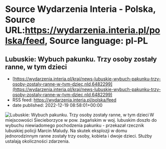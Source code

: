 # Source Wydarzenia Interia - Polska, Source URL:https://wydarzenia.interia.pl/polska/feed, Source language: pl-PL

## Lubuskie: Wybuch pakunku. Trzy osoby zostały ranne, w tym dzieci
 - [https://wydarzenia.interia.pl/kraj/news-lubuskie-wybuch-pakunku-trzy-osoby-zostaly-ranne-w-tym-dziec,nId,6482299](https://wydarzenia.interia.pl/kraj/news-lubuskie-wybuch-pakunku-trzy-osoby-zostaly-ranne-w-tym-dziec,nId,6482299)
 - RSS feed: https://wydarzenia.interia.pl/polska/feed
 - date published: 2022-12-19 08:58:01+00:00

<p><a href="https://wydarzenia.interia.pl/kraj/news-lubuskie-wybuch-pakunku-trzy-osoby-zostaly-ranne-w-tym-dziec,nId,6482299"><img align="left" alt="Lubuskie: Wybuch pakunku. Trzy osoby zostały ranne, w tym dzieci" src="https://i.iplsc.com/lubuskie-wybuch-pakunku-trzy-osoby-zostaly-ranne-w-tym-dziec/000D33789Y4P7TLG-C321.jpg" /></a>W miejscowości Siecieborzyce w pow. żagańskim w woj. lubuskim doszło do wybuchu niewiadomego pochodzenia pakunku - przekazał rzecznik lubuskiej policji Marcin Maludy. Na skutek eksplozji w domu jednorodzinnym ranne zostały trzy osoby, kobieta i dwoje dzieci. Służby ustalają okoliczności zdarzenia.</p><br clear="all" />
